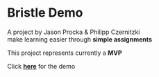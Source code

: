 # Bristle Demo
A project by Jason Procka & Philipp Czernitzki  
make learning easier through **simple assignments**

This project represents currently a **MVP**

Click **[here](https://pczern.github.io/bristle-demo/demo/)** for the demo
